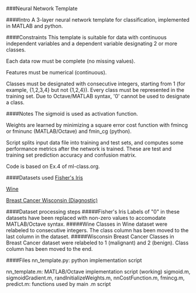 ###Neural Network Template


####Intro
A 3-layer neural network template for classification, implemented in MATLAB and python.

####Constraints
This template is suitable for data with continuous independent variables and a dependent variable designating 2 or more classes.

Each data row must be complete (no missing values).

Features must be numerical (continuous).	

Classes must be designated with consecutive integers, starting from 1 (for example, {1,2,3,4} but not {1,2,4}). 
Every class must be represented in the training set.
Due to Octave/MATLAB syntax, '0' cannot be used to designate a class.

####Notes
The sigmoid is used as activation function.

Weights are learned by minimizing a square error cost function with fmincg or fminunc (MATLAB/Octave) and fmin_cg (python).

Script splits input data file into training and test sets, and computes some performance metrics after the network is trained. These are test and training set prediction accuracy and confusion matrix.

Code is based on Ex.4 of ml-class.org.

####Datasets used
[Fisher's Iris](http://archive.ics.uci.edu/ml/datasets/Iris "Iris")  

[Wine](http://archive.ics.uci.edu/ml/datasets/Wine "Wine")  

[Breast Cancer Wisconsin (Diagnostic)](http://archive.ics.uci.edu/ml/datasets/Breast+Cancer+Wisconsin+(Diagnostic) "Wisconsin Breast Cancer")

####Dataset processing steps
#####Fisher's Iris 
Labels of "0" in these datasets have been replaced with non-zero values to accomodate MATLAB/Octave syntax.
#####Wine
Classes in Wine dataset were relabeled to consecutive integers. The class column has been moved to the last column in the dataset.
#####Wisconsin Breast Cancer
Classes in Breast Cancer dataset were relabeled to 1 (malignant) and 2 (benign). Class column has been moved to the end.

####Files
nn_template.py: python implementation script

nn_template.m: MATLAB/Octave implementation script (working)
sigmoid.m, sigmoidGradient.m, randInitializeWeights.m, nnCostFunction.m, fmincg.m, predict.m: functions used by main .m script
